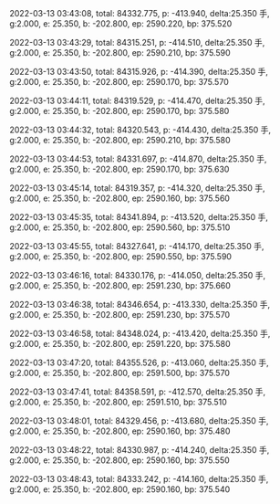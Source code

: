 2022-03-13 03:43:08, total: 84332.775, p: -413.940, delta:25.350 手, g:2.000, e: 25.350, b: -202.800, ep: 2590.220, bp: 375.520

2022-03-13 03:43:29, total: 84315.251, p: -414.510, delta:25.350 手, g:2.000, e: 25.350, b: -202.800, ep: 2590.210, bp: 375.590

2022-03-13 03:43:50, total: 84315.926, p: -414.390, delta:25.350 手, g:2.000, e: 25.350, b: -202.800, ep: 2590.170, bp: 375.570

2022-03-13 03:44:11, total: 84319.529, p: -414.470, delta:25.350 手, g:2.000, e: 25.350, b: -202.800, ep: 2590.170, bp: 375.580

2022-03-13 03:44:32, total: 84320.543, p: -414.430, delta:25.350 手, g:2.000, e: 25.350, b: -202.800, ep: 2590.210, bp: 375.580

2022-03-13 03:44:53, total: 84331.697, p: -414.870, delta:25.350 手, g:2.000, e: 25.350, b: -202.800, ep: 2590.170, bp: 375.630

2022-03-13 03:45:14, total: 84319.357, p: -414.320, delta:25.350 手, g:2.000, e: 25.350, b: -202.800, ep: 2590.160, bp: 375.560

2022-03-13 03:45:35, total: 84341.894, p: -413.520, delta:25.350 手, g:2.000, e: 25.350, b: -202.800, ep: 2590.560, bp: 375.510

2022-03-13 03:45:55, total: 84327.641, p: -414.170, delta:25.350 手, g:2.000, e: 25.350, b: -202.800, ep: 2590.550, bp: 375.590

2022-03-13 03:46:16, total: 84330.176, p: -414.050, delta:25.350 手, g:2.000, e: 25.350, b: -202.800, ep: 2591.230, bp: 375.660

2022-03-13 03:46:38, total: 84346.654, p: -413.330, delta:25.350 手, g:2.000, e: 25.350, b: -202.800, ep: 2591.230, bp: 375.570

2022-03-13 03:46:58, total: 84348.024, p: -413.420, delta:25.350 手, g:2.000, e: 25.350, b: -202.800, ep: 2591.220, bp: 375.580

2022-03-13 03:47:20, total: 84355.526, p: -413.060, delta:25.350 手, g:2.000, e: 25.350, b: -202.800, ep: 2591.500, bp: 375.570

2022-03-13 03:47:41, total: 84358.591, p: -412.570, delta:25.350 手, g:2.000, e: 25.350, b: -202.800, ep: 2591.510, bp: 375.510

2022-03-13 03:48:01, total: 84329.456, p: -413.680, delta:25.350 手, g:2.000, e: 25.350, b: -202.800, ep: 2590.160, bp: 375.480

2022-03-13 03:48:22, total: 84330.987, p: -414.240, delta:25.350 手, g:2.000, e: 25.350, b: -202.800, ep: 2590.160, bp: 375.550

2022-03-13 03:48:43, total: 84333.242, p: -414.160, delta:25.350 手, g:2.000, e: 25.350, b: -202.800, ep: 2590.160, bp: 375.540